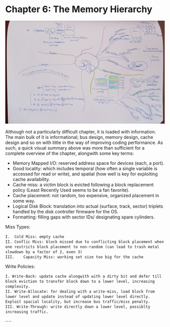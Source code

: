 # Chapter 6: The Memory Hierarchy
![Some kind of way of dealing with the mass of information in this chapter](https://raw.githubusercontent.com/Adhamkmopp/cmu-comp-systems/master/Extras/ch6.jpg)

Although not a particularly difficult chapter,  it is loaded with information. The main bulk of it is informational; bus design, memory design, cache design and so on with little in the way of improving coding performance. As such, a quick visual summary above was more than sufficient for a complete overview of the chapter, alongwith some key terms:

* Memory Mapped I/O: reserved address space for devices (each, a port).
* Good locality: which includes temporal (how often a single variable is accessed for read or write), and spatial (how well is key for exploiting cache availability.
* Cache miss: a victim block is evicted following a block replacement policy (Least Recently Used seems to be a fan favorite).
* Cache placement: not random, too expensive, organized placement in some way. 
* Logical Disk Block: translation into actual (surface, track, sector) triplets handled by the disk controller firmware for the OS.
* Formatting: filling gaps with sector IDs/ designating spare cylinders.

Miss Types:

    I.  Cold Miss: empty cache
    II. Conflic Miss: block missed due to conflicting block placement when one restricts block placement to non-random (can lead to trash metal slowdown by a factor of 2, even 3)
    III.    Capacity Miss: working set size too big for the cache

Write Policies:

    I. Write-Back: update cache alongwith with a dirty bit and defer till block eviction to transfer block down to a lower level, increasing complexity.
    II. Write-Allocate: for dealing with a write-miss, load block from lower level and update instead of updating lower level directly. Exploit spacial locality, but increase bus traffic/miss penalty.
    III. Write-Through: write directly down a lower level, possiblty increasing traffic.
⋅⋅*⋅⋅*
